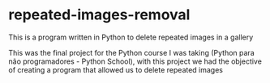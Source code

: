 # repeated-images-removal
This is a program written in Python to delete repeated images in a gallery

This was the final project for the Python course I was taking (Python para não programadores - Python School), with this project we had the objective of creating a program that allowed us to delete repeated images 
